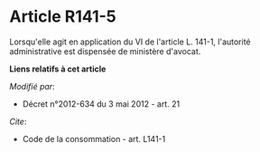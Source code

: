 # Article R141-5

Lorsqu'elle agit en application du VI de l'article L. 141-1, l'autorité administrative est dispensée de ministère d'avocat.

**Liens relatifs à cet article**

_Modifié par_:

  - Décret n°2012-634 du 3 mai 2012 - art. 21

_Cite_:

  - Code de la consommation - art. L141-1
